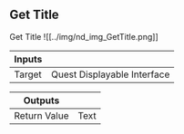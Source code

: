 ## Get Title
Get Title
![[../img/nd_img_GetTitle.png]]

|Inputs||
|--|--|
| Target | Quest Displayable Interface |

|Outputs||
|--|--|
| Return Value | Text |
